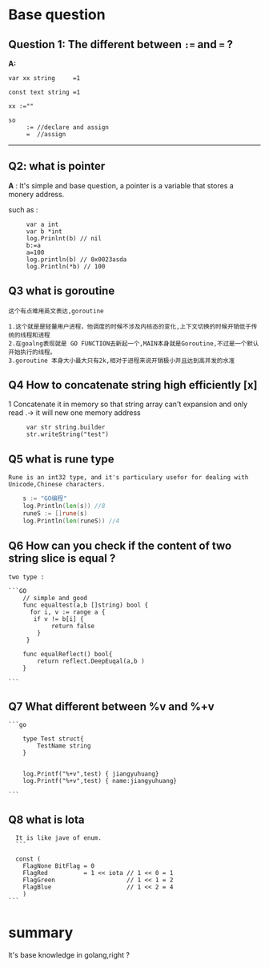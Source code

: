 # Base question

## Question 1: The different between `:=` and  `=` ?

**A:**  

    var xx string     =1 

    const text string =1 

    xx :=""              

    so  
         := //declare and assign
         =  //assign

---

## Q2: what is pointer

**A** : lt's simple and base question, a pointer is a variable that stores a monery address.

such as :

         var a int 
         var b *int
         log.Prinlnt(b) // nil
         b:=a
         a=100
         log.println(b) // 0x0023asda
         log.Println(*b) // 100

## Q3 what is goroutine

    这个有点难用英文表达,goroutine

    1.这个就是是轻量用户进程，他调度的时候不涉及内核态的变化,上下文切换的时候开销低于传统的线程和进程
    2.在goalng表现就是 GO FUNCTION去新起一个,MAIN本身就是Goroutine,不过是一个默认开始执行的线程。
    3.goroutine 本身大小最大只有2k,相对于进程来说开销极小并且达到高并发的水准
## Q4 How to concatenate string  high efficiently [x]
 
   1 Concatenate it in memory  so that  string array can't expansion and only read .-> it will new one memory address
   ```
        var str string.builder
        str.writeString("test")    
   ```
## Q5 what is rune type

    Rune is an int32 type, and it's particulary usefor for dealing with Unicode,Chinese characters.
 
```GO
    s := "GO编程"
	log.Println(len(s)) //8
	runeS := []rune(s)
	log.Println(len(runeS)) //4

```
## Q6 How can you check if the content of two string slice is equal ?

    two type :

    ```GO
        // simple and good
        func equaltest(a,b []string) bool {
          for i, v := range a {
           if v != b[i] {
                return false
            }
         }
          
        func equalReflect() bool{
            return reflect.DeepEuqal(a,b )
        }
    
    ```
## Q7 What different  between %v and %+v

    ```go

        type Test struct{
            TestName string
        }
        

        log.Printf("%+v",test) { jiangyuhuang}
        log.Printf("%+v",test) { name:jiangyuhuang}

    ```

## Q8 what is Iota

      It is like jave of enum.
      ```
      
      const (
	    FlagNone BitFlag = 0
	    FlagRed          = 1 << iota // 1 << 0 = 1
	    FlagGreen                    // 1 << 1 = 2
	    FlagBlue                     // 1 << 2 = 4
        )
    ```

# summary
  lt's base knowledge in golang,right ?



    

    





